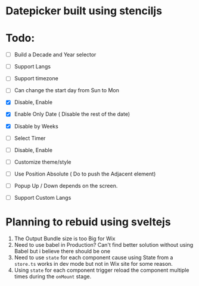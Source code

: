 # Datepicker built using stenciljs

# Todo:
- [ ] Build a Decade and Year selector
- [ ] Support Langs
- [ ] Support timezone

- [ ] Can change the start day from Sun to Mon
- [x] Disable, Enable
- [x] Enable Only Date ( Disable the rest of the date)
- [x] Disable by Weeks

- [ ] Select Timer
- [ ] Disable, Enable

- [ ] Customize theme/style
- [ ] Use Position Absolute ( Do to push the Adjacent element)
- [ ] Popup Up / Down depends on the screen.

- [ ] Support Custom Langs

# Planning to rebuid using sveltejs
1. The Output Bundle size is too Big for Wix
2. Need to use babel in Production? Can't find better solution without using Babel but i believe there should be one
3. Need to use `state` for each component cause using State from a `store.ts` works in dev mode but not in Wix site for some reason.
4. Using `state` for each component trigger reload the component multiple times during the `onMount` stage.
